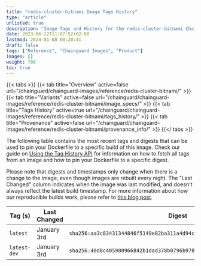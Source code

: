 ```yaml
---
title: "redis-cluster-bitnami Image Tags History"
type: "article"
unlisted: true
description: "Image Tags and History for the redis-cluster-bitnami Chainguard Image"
date: 2023-06-22T11:07:52+02:00
lastmod: 2024-01-08 00:20:41
draft: false
tags: ["Reference", "Chainguard Images", "Product"]
images: []
weight: 700
toc: true
---
```


{{< tabs >}}
{{< tab title="Overview" active=false url="/chainguard/chainguard-images/reference/redis-cluster-bitnami/" >}}
{{< tab title="Variants" active=false url="/chainguard/chainguard-images/reference/redis-cluster-bitnami/image_specs/" >}}
{{< tab title="Tags History" active=true url="/chainguard/chainguard-images/reference/redis-cluster-bitnami/tags_history/" >}}
{{< tab title="Provenance" active=false url="/chainguard/chainguard-images/reference/redis-cluster-bitnami/provenance_info/" >}}
{{</ tabs >}}

The following table contains the most recent tags and digests that can be used to pin your Dockerfile to a specific build of this image. Check our guide on [Using the Tag History API](/chainguard/chainguard-images/using-the-tag-history-api/) for information on how to fetch all tags from an image and how to pin your Dockerfile to a specific digest.

Please note that digests and timestamps only change when there is a change to the image, even though images are rebuilt every night. The "Last Changed" column indicates when the image was last modified, and doesn't always reflect the latest build timestamp. For more information about how our reproducible builds work, please refer to [this blog post](https://www.chainguard.dev/unchained/reproducing-chainguards-reproducible-image-builds).

| Tag (s)       | Last Changed | Digest                                                                    |
|---------------|--------------|---------------------------------------------------------------------------|
|  `latest`     | January 3rd  | `sha256:aa3c83431344846f5149e82ba311a4d94cca9233644c33a07e5490ad7afaf850` |
|  `latest-dev` | January 3rd  | `sha256:40d8c405900966842b1dad378b0796b97826675ea339b3001f768d7c133d39d6` |

